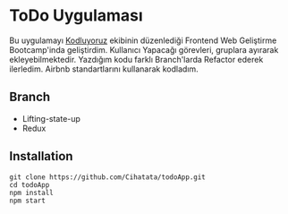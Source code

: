 # ToDo Uygulaması
Bu uygulamayı [Kodluyoruz](https://kodluyoruz.org) ekibinin düzenlediği Frontend Web Geliştirme Bootcamp'inda geliştirdim. Kullanıcı Yapacağı görevleri, gruplara ayırarak ekleyebilmektedir. Yazdığım kodu farklı Branch'larda Refactor ederek ilerledim. Airbnb standartlarını kullanarak kodladım.
## Branch

 * Lifting-state-up
 * Redux
## Installation
```
git clone https://github.com/Cihatata/todoApp.git
cd todoApp
npm install
npm start

```
